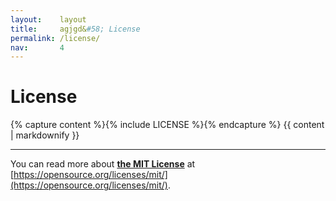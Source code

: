 ```yaml
---
layout:    layout
title:     agjgd&#58; License
permalink: /license/
nav:       4
---
```


# License

{% capture content %}{% include LICENSE %}{% endcapture %}
{{ content | markdownify }}

---

You can read more about [**the MIT License**](https://opensource.org/licenses/mit/) at [https://opensource.org/licenses/mit/](https://opensource.org/licenses/mit/).
